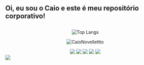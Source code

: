 <!-- -
**Kionovelletto/kionovelletto** is a ✨ _special_ ✨ repository because its `README.md` (this file) appears on your GitHub profile.

Here are some ideas to get you started:

- 🔭 I’m currently working on ...
- 🌱 I’m currently learning ...
- 👯 I’m looking to collaborate on ...
- 🤔 I’m looking for help with ...
- 💬 Ask me about ...
- 📫 How to reach me: ...
- 😄 Pronouns: ...
- ⚡ Fun fact: ...
-->
## Oi, eu sou o Caio e este é meu repositório corporativo!
<div align="center">
   
  ##

  ![Top Langs](https://github-readme-stats.vercel.app/api/top-langs/?username=CaioNovelletto&layout=compact&langs_count=16&theme=tokyonight)  

</div>
  <p align="center"> <img src="https://github-readme-stats.vercel.app/api?username=CaioNovelletto&theme=tokyonight" alt="CaioNovellettto" /> </p>
  
<div align="center">
 <a href="mailto:caio.novelletto@vhlsistemas.com.br" target="_blank"><img src="https://img.shields.io/badge/Gmail-D14836?style=for-the-badge&logo=gmail&logoColor=white target="_blank"></a>
 <a href="mailto:caio.novelletto@vhlsistemas.com.br" target="_blank"><img src="https://img.shields.io/badge/Linux-FCC624?style=for-the-badge&logo=linux&logoColor=black target="_blank"></a>
 <a href="mailto:caio.novelletto@vhlsistemas.com.br" target="_blank"><img src="https://img.shields.io/badge/Shell_Script-121011?style=for-the-badge&logo=gnu-bash&logoColor=white target="_blank"></a>
 <a href="mailto:caio.novelletto@vhlsistemas.com.br" target="_blank"><img src="https://img.shields.io/badge/PostgreSQL-316192?style=for-the-badge&logo=postgresql&logoColor=white target="_blank"></a>
 <a href="mailto:caio.novelletto@vhlsistemas.com.br" target="_blank"><img src="https://img.shields.io/badge/MySQL-005C84?style=for-the-badge&logo=mysql&logoColor=white target="_blank"></a>  
</div>

<a href="https://github.com/CaioNovelletto" align="center">
  <img src="https://github-profile-trophy.vercel.app/?username=CaioNovelletto&theme=tokyonight&column=8&margin-h=15" />
</a>
